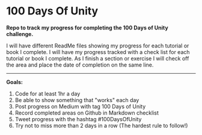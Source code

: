 # 100 Days Of Unity

**Repo to track my progress for completing the 100 Days of Unity challenge.**

I will have different ReadMe files showing my progress for each tutorial or book I complete. I will have my progress tracked with a check list for each tutorial or book I complete. As I finish a section or exercise I will check off the area and place the date of completion on the same line.
___
**Goals:**
1. Code for at least 1hr a day
2. Be able to show something that "works" each day
3. Post progress on Medium with tag 100 Days of Unity
4. Record completed areas on Github in Markdown checklist
5. Tweet progress with the hashtag #100DaysOfUnity
6. Try not to miss more than 2 days in a row (The hardest rule to follow!)
